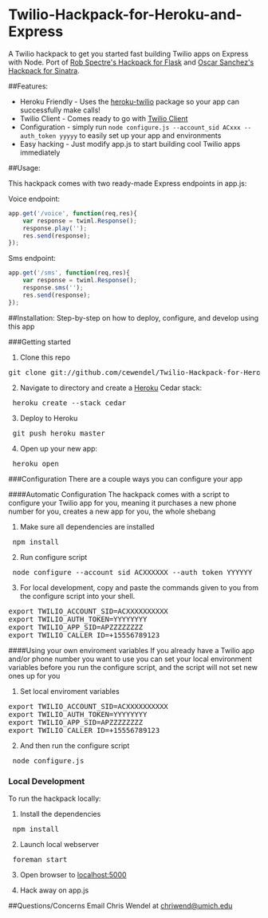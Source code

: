 Twilio-Hackpack-for-Heroku-and-Express
======================================

A Twilio hackpack to get you started fast building Twilio apps on Express with Node. 
Port of [Rob Spectre's Hackpack for Flask](http://github.com/robspectre/Twilio-Hackpack-for-Heroku-and-Flask) and [Oscar Sanchez's Hackpack for Sinatra](http://github.com/labcoder/Twilio-Hackpack-for-Heroku-and-Sinatra).

##Features:
* Heroku Friendly - Uses the [heroku-twilio](http://github.com/cewendel/heroku-twilio) package so your app can successfully make calls! 
* Twilio Client - Comes ready to go with [Twilio Client](htt://twilio.com/client)
* Configuration - simply run `node configure.js --account_sid ACxxx --auth_token yyyyy`
to easily set up your app and environments
* Easy hacking - Just modify app.js to start building cool Twilio apps immediately 

##Usage:

This hackpack comes with two ready-made Express endpoints in app.js:

Voice endpoint:
```javascript
app.get('/voice', function(req,res){
	var response = twiml.Response();
	response.play('');
	res.send(response);
});
```
Sms endpoint:
```javascript
app.get('/sms', function(req,res){
	var response = twiml.Response();
	response.sms('');
	res.send(response);
});
```

##Installation:
Step-by-step on how to deploy, configure, and develop using this app

###Getting started
1) Clone this repo
<pre>git clone git://github.com/cewendel/Twilio-Hackpack-for-Heroku-and-Express.git</pre>

2) Navigate to directory and create a [Heroku](https://toolbelt.herokuapp.com) Cedar stack:
<pre> heroku create --stack cedar </pre>

3) Deploy to Heroku
<pre> git push heroku master </pre>

4) Open up your new app:
<pre> heroku open </pre>

###Configuration
There are a couple ways you can configure your app

####Automatic Configuration
The hackpack comes with a script to configure your Twilio app for you, meaning it purchases a new phone number for you, creates a new app for you, the whole shebang

1) Make sure all dependencies are installed
<pre> npm install </pre>

2) Run configure script
<pre> node configure --account_sid ACXXXXXX --auth_token YYYYYY </pre>

3) For local development, copy and paste the commands given to you from the configure script into your shell.
<pre>
export TWILIO_ACCOUNT_SID=ACXXXXXXXXXX
export TWILIO_AUTH_TOKEN=YYYYYYYY
export TWILIO_APP_SID=APZZZZZZZZ
export TWILIO_CALLER_ID=+15556789123
</pre>

####Using your own enviroment variables
If you already have a Twilio app and/or phone number you want to use you can set your local environment variables before you run the configure script, and the script will not set new ones up for you

1) Set local enviroment variables
<pre>
export TWILIO_ACCOUNT_SID=ACXXXXXXXXXX
export TWILIO_AUTH_TOKEN=YYYYYYYY
export TWILIO_APP_SID=APZZZZZZZZ
export TWILIO_CALLER_ID=+15556789123
</pre>

2) And then run the configure script
<pre> node configure.js </pre>

### Local Development

To run the hackpack locally:

1) Install the dependencies
<pre> npm install </pre>

2) Launch local webserver
<pre> foreman start </pre>

3) Open browser to [localhost:5000](http://localhost:5000)

4) Hack away on app.js

##Questions/Concerns
Email Chris Wendel at [chriwend@umich.edu](chriwend@umich.edu)

